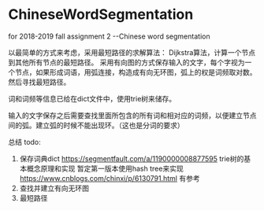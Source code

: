 # ChineseWordSegmentation
for 2018-2019 fall assignment 2 --Chinese word segmentation

以最简单的方式来考虑，采用最短路径的求解算法：
Dijkstra算法，计算一个节点到其他所有节点的最短路径。
采用有向图的方式保存输入的文字，每个字视为一个节点，如果形成词语，用弧连接，构造成有向无环图，弧上的权是词频取对数。然后寻找最短路径。

词和词频等信息已给在dict文件中，使用trie树来储存。

输入的文字保存之后需要查找里面所包含的所有词和相对应的词频，以便建立节点间的弧。建立弧的时候不能出现环。（这也是分词的要求）

总结 
todo:
1. 保存词典dict 
https://segmentfault.com/a/1190000008877595    trie树的基本概念原理和实现
暂定第一版本使用hash tree来实现
https://www.cnblogs.com/chinxi/p/6130791.html    有参考
2. 查找并建立有向无环图
3. 最短路径
